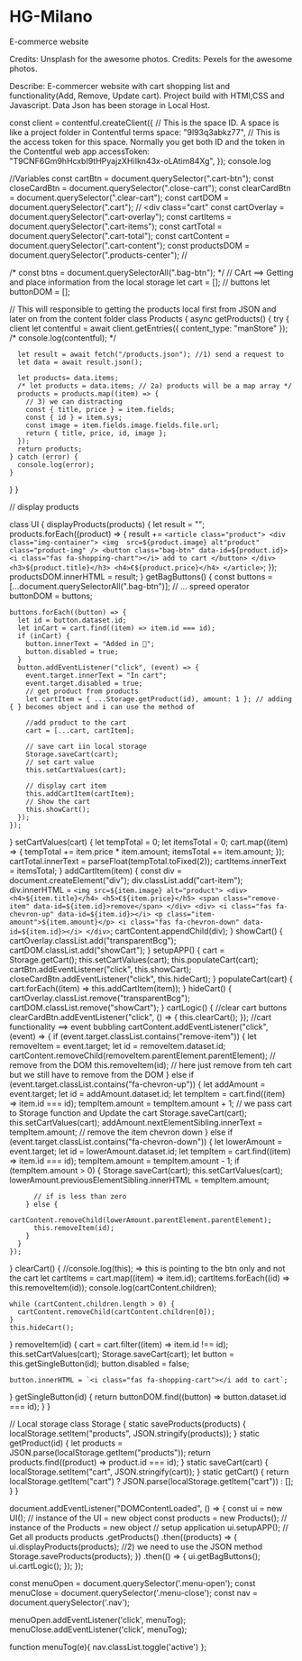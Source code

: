 # HG-Milano
E-commerce website

Credits: Unsplash for the awesome photos.
Credits: Pexels for the awesome photos.

Describe:
E-commercer website with cart shopping list and functionality(Add, Remove, Update cart).
Project build with HTMl,CSS and Javascript.
Data Json has been storage in Local Host.


const client = contentful.createClient({
  // This is the space ID. A space is like a project folder in Contentful terms
  space: "9l93q3abkz77",
  // This is the access token for this space. Normally you get both ID and the token in the Contentful web app
  accessToken: "T9CNF6Gm9hHcxbI9tHPyajzXHiIkn43x-oLAtim84Xg",
});
console.log


//Variables
const cartBtn = document.querySelector(".cart-btn");
const closeCardBtn = document.querySelector(".close-cart");
const clearCardBtn = document.querySelector(".clear-cart");
const cartDOM = document.querySelector(".cart"); // <div class="cart"
const cartOverlay = document.querySelector(".cart-overlay");
const cartItems = document.querySelector(".cart-items");
const cartTotal = document.querySelector(".cart-total");
const cartContent = document.querySelector(".cart-content");
const productsDOM = document.querySelector(".products-center"); // <div class="products-center">


/* const btns = document.querySelectorAll(".bag-btn"); */
// CArt ==> Getting and place information from the local storage
let cart = [];
// buttons
let buttonDOM = [];

// This will responsible to getting the products local first from JSON and later on from the content folder
class Products {
  async getProducts() {
    try {
      client
        let contentful = await client.getEntries({
            content_type: "manStore"
        });
      /*   console.log(contentful); */

      let result = await fetch("/products.json"); //1) send a request to
      let data = await result.json();

      let products= data.items;
      /* let products = data.items; // 2a) products will be a map array */
      products = products.map((item) => {
        // 3) we can distracting
        const { title, price } = item.fields;
        const { id } = item.sys;
        const image = item.fields.image.fields.file.url;
        return { title, price, id, image };
      });
      return products;
    } catch (error) {
      console.log(error);
    }
  }
}

// display products

class UI {
  displayProducts(products) {
    let result = "";
    products.forEach((product) => {
      result += `
          <article class="product">
          <div class="img-container">
            <img 
            src=${product.image}
            alt"product"
            class="product-img"
            />
            <button class="bag-btn" data-id=${product.id}>
              <i class="fas fa-shopping-chart"></i>
              add to cart
            </button>
          </div>
          <h3>${product.title}</h3>
          <h4>€${product.price}</h4>
        </article>
          `;
    });
    productsDOM.innerHTML = result;
  }
  getBagButtons() {
    const buttons = [...document.querySelectorAll(".bag-btn")]; // ... spreed operator
    buttonDOM = buttons;

    buttons.forEach((button) => {
      let id = button.dataset.id;
      let inCart = cart.find((item) => item.id === id);
      if (inCart) {
        button.innerText = "Added in 🛒";
        button.disabled = true;
      }
      button.addEventListener("click", (event) => {
        event.target.innerText = "In cart";
        event.target.disabled = true;
        // get product from products
        let cartItem = { ...Storage.getProduct(id), amount: 1 }; // adding { } becomes object and i can use the method of

        //add product to the cart
        cart = [...cart, cartItem];

        // save cart iin local storage
        Storage.saveCart(cart);
        // set cart value
        this.setCartValues(cart);

        // display cart item
        this.addCartItem(cartItem);
        // Show the cart
        this.showCart();
      });
    });
  }
  setCartValues(cart) {
    let tempTotal = 0;
    let itemsTotal = 0;
    cart.map((item) => {
      tempTotal += item.price * item.amount;
      itemsTotal += item.amount;
    });
    cartTotal.innerText = parseFloat(tempTotal.toFixed(2));
    cartItems.innerText = itemsTotal;
  }
  addCartItem(item) {
    const div = document.createElement("div");
    div.classList.add("cart-item");
    div.innerHTML = `
    <img src=${item.image} alt="product">
    <div>
      <h4>${item.title}</h4>
      <h5>€${item.price}</h5>
      <span class="remove-item" data-id=${item.id}>remove</span>
    </div>
    <div>
      <i class="fas fa-chevron-up" data-id=${item.id}></i>
      <p class="item-amount">${item.amount}</p>
      <i class="fas fa-chevron-down" data-id=${item.id}></i>
    </div>
     `;
    cartContent.appendChild(div);
  }
  showCart() {
    cartOverlay.classList.add("transparentBcg");
    cartDOM.classList.add("showCart");
  }
  setupAPP() {
    cart = Storage.getCart();
    this.setCartValues(cart);
    this.populateCart(cart);
    cartBtn.addEventListener("click", this.showCart);
    closeCardBtn.addEventListener("click", this.hideCart);
  }
  populateCart(cart) {
    cart.forEach((item) => this.addCartItem(item));
  }
  hideCart() {
    cartOverlay.classList.remove("transparentBcg");
    cartDOM.classList.remove("showCart");
  }
  cartLogic() {
    //clear cart buttons
    clearCardBtn.addEventListener("click", () => {
      this.clearCart();
    });
    //cart functionality  ==> event bubbling
    cartContent.addEventListener("click", (event) => {
      if (event.target.classList.contains("remove-item")) {
        let removeItem = event.target;
        let id = removeItem.dataset.id;
        cartContent.removeChild(removeItem.parentElement.parentElement); // remove from the DOM
        this.removeItem(id); // here just remove from teh cart but we still have to remove from the DOM
      } else if (event.target.classList.contains("fa-chevron-up")) {
        let addAmount = event.target;
        let id = addAmount.dataset.id;
        let tempItem = cart.find((item) => item.id === id);
        tempItem.amount = tempItem.amount + 1;
        // we pass cart to Storage function and Update the cart
        Storage.saveCart(cart);
        this.setCartValues(cart);
        addAmount.nextElementSibling.innerText = tempItem.amount;
        // remove the item chevron down
      } else if (event.target.classList.contains("fa-chevron-down")) {
        let lowerAmount = event.target;
        let id = lowerAmount.dataset.id;
        let tempItem = cart.find((item) => item.id === id);
        tempItem.amount = tempItem.amount - 1;
        if (tempItem.amount > 0) {
          Storage.saveCart(cart);
          this.setCartValues(cart);
          lowerAmount.previousElementSibling.innerHTML = tempItem.amount;

          // if is less than zero
        } else {
          cartContent.removeChild(lowerAmount.parentElement.parentElement);
          this.removeItem(id);
        }
      }
    });
  }
  clearCart() {
    //console.log(this); => this is pointing to the btn only and not the cart
    let cartItems = cart.map((item) => item.id);
    cartItems.forEach((id) => this.removeItem(id));
    console.log(cartContent.children);

    while (cartContent.children.length > 0) {
      cartContent.removeChild(cartContent.children[0]);
    }
    this.hideCart();
  }
  removeItem(id) {
    cart = cart.filter((item) => item.id !== id);
    this.setCartValues(cart);
    Storage.saveCart(cart);
    let button = this.getSingleButton(id);
    button.disabled = false;

    button.innerHTML = `<i class="fas fa-shopping-cart"></i add to cart`;
  }
  getSingleButton(id) {
    return buttonDOM.find((button) => button.dataset.id === id);
  }
}

// Local storage
class Storage {
  static saveProducts(products) {
    localStorage.setItem("products", JSON.stringify(products));
  }
  static getProduct(id) {
    let products = JSON.parse(localStorage.getItem("products"));
    return products.find((product) => product.id === id);
  }
  static saveCart(cart) {
    localStorage.setItem("cart", JSON.stringify(cart));
  }
  static getCart() {
    return localStorage.getItem("cart")
      ? JSON.parse(localStorage.getItem("cart"))
      : [];
  }
}

document.addEventListener("DOMContentLoaded", () => {
  const ui = new UI(); // instance of the UI = new object
  const products = new Products(); // instance of the Products = new object
  // setup application
  ui.setupAPP();
  // Get all products
  products
    .getProducts()
    .then((products) => {
      ui.displayProducts(products); //2) we need to use the JSON method
      Storage.saveProducts(products);
    })
    .then(() => {
      ui.getBagButtons();
      ui.cartLogic();
    });
});

const menuOpen = document.querySelector('.menu-open');
const menuClose = document.querySelector('.menu-close');
const nav = document.querySelector('.nav');

menuOpen.addEventListener('click', menuTog);
menuClose.addEventListener('click', menuTog);

function menuTog(e){
  nav.classList.toggle('active')
};
